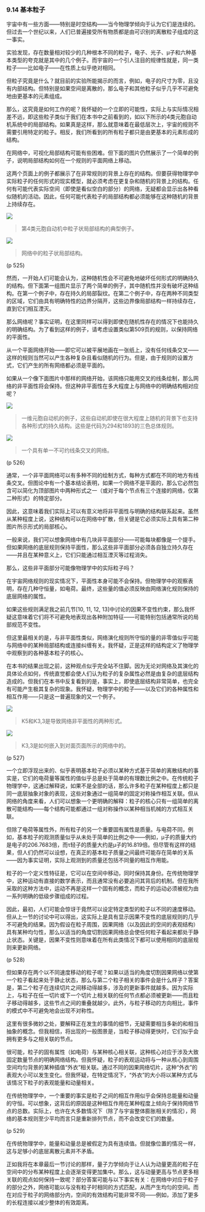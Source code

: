 ### 9.14  基本粒子

宇宙中有一些方面——特别是时空结构——当今物理学倾向于认为它们是连续的。但过去一个世纪以来，人们已普遍接受所有物质都是由可识别的离散粒子组成的这一事实。

实验发现，存在数量相对较少的几种根本不同的粒子，电子、光子、μ子和六种基本类型的夸克就是其中的几个例子。而宇宙的一个引人注目的规律性就是，同一类粒子——比如电子——在性质上似乎绝对相同。

但粒子究竟是什么？就目前的实验所能揭示的而言，例如，电子的尺寸为零，且没有内部结构。但特别是如果空间是离散的，那么电子和其他粒子似乎几乎不可避免地由更基本的元素组成。

那么，这究竟是如何工作的呢？我怀疑的一个立即的可能性，实际上与实际情况相差不远，即这些粒子类似于我们在本书中之前看到的，如以下所示的4类元胞自动机系统中的局部结构。如果真是这样，那么就意味着在最低层次上，宇宙的规则不需要引用特定的粒子。相反，我们所看到的所有粒子都只是由更基本的元素形成的结构。

在网络中，可视化局部结构可能有些困难。但下面的图片仍然展示了一个简单的例子，说明局部结构如何在一个规则的平面网络上移动。

这两个页面上的例子都展示了在非常规则的背景上存在的结构。但要获得物理学中实际粒子的任何形式的现实模型，就必须考虑在更复杂和随机的背景上的结构。任何有可能代表实际空间（即使是看似空白的部分）的网络，无疑都会显示出各种看似随机的活动。因此，任何可能代表粒子的局部结构都必须能够在这种随机的背景上持续存在。

![](assets/p525_1.png)

>第4类元胞自动机中粒子状局部结构的典型例子。

![](assets/p525_2.png)

>网络中的粒子状局部结构。

(p 525)

然而，一开始人们可能会认为，这种随机性会不可避免地破坏任何形式的明确持久的结构。但下面第一组图片显示了两个简单的例子，其中随机性并没有破坏这种结构。在第一个例子中，存在持久的局部裂纹。在第二个例子中，存在两种不同类型的区域，它们由具有明确特性的边界分隔开，这些边界像局部结构一样持续存在，直到它们相互湮灭。

那么网络呢？事实证明，在这里同样可以得到即使在随机性存在的情况下也能持久的明确结构。为了看到这样的例子，请考虑设置类似第509页的规则，以保持网络的平面性。

从一个平面网络开始——即它可以被平展地画在一张纸上，没有任何线条交叉——这样的规则当然可以产生各种复杂且看似随机的行为。但是，由于规则的设置方式，它们产生的所有网络都必须是平面的。

如果从一个像下面图片中那样的网络开始，该网络只能用交叉的线条绘制，那么网络的非平面性将会保持。但这种非平面性在多大程度上与网络中的明确结构相对应呢？

![](assets/p526_1.png)

>一维元胞自动机的例子，这些自动机即使在很大程度上随机的背景下也支持各种形式的持久结构。这些是代码为294和1893的三色总体规则。

![](assets/p526_2.png)

>一个具有单一不可约线条交叉的网络。

(p 526)

通常，一个非平面网络可以有多种不同的绘制方式，每种方式都在不同的地方有线条交叉。但图论中有一个基本结论表明，如果一个网络不是平面的，那么它必然包含可以简化为顶部图片中两种形式之一（或对于每个节点有三个连接的网络，仅第二种形式）的特定部分。

因此，这意味着我们实际上可以有意义地将非平面性与明确的结构联系起来。虽然从某种程度上说，这种结构可以在网络中扩散，但关键是它必须实际上具有第二种图片所示形式的局部核心。

一般来说，我们可以想象网络中有几块非平面部分——可能每块都像是一个提手。但如果网络的底层规则保持平面性，那么这些非平面部分必须各自独立持久存在——并且在某种意义上，它们只能通过相互湮灭等过程消失。

那么，这些非平面部分可能像物理学中的实际粒子吗？

在宇宙网络规则的现实情况下，平面性本身可能不会保持。但物理学中的观察表明，存在几种守恒量，如电荷。最终，这些量的值必须反映由网络演化规则保持的底层网络的属性。

如果这些规则满足我之前几节[10, 11, 12, 13]中讨论的因果不变性约束，那么我怀疑这意味着它们将不可避免地表现出各种附加特征——可能特别包括通常所说的局部规范不变性。

但这里最相关的是，与非平面性类似，网络演化规则所守恒的量的非零值似乎可能与网络中的某种局部结构或连接纠缠有关。我怀疑，正是这样的结构定义了物理学中观察到的各种基本粒子的核心。

在本书的结果出现之前，这种观点似乎完全站不住脚。因为无论对网络及其演化的具体论点如何，传统直觉都会使人们认为粒子的复杂属性必然是由复杂的底层结构造成的。但我们在本书中反复看到的是，事实上，即使底层结构非常简单，也完全有可能产生极其复杂的现象。我怀疑，物理学中的粒子——以及它们的各种属性和相互作用——只是这一普遍现象的又一个例子。

![](assets/p527_1.png)

>K5和K3,3是导致网络非平面性的两种形式。

![](assets/p527_2.png)

>K3,3是如何嵌入到对面页面所示的网络中的。

(p 527)

一个立即浮现出来的、似乎表明基本粒子必须以某种方式基于简单的离散结构的事实是，它们的电荷量等属性的值似乎总是处于简单的有理数比例之中。在传统粒子物理学中，这通过解释说，如果不是全部的话，那么许多粒子在某种程度上都只是同一底层抽象对象的表现，这些对象通过一组简单的固定对称操作相互关联。但从网络的角度来看，人们可以想象一个更明确的解释：粒子的核心只有一组简单的离散可能结构——每个结构可能都通过一组对称操作以某种相当机械的方式相互关联。

但除了电荷等属性外，所有粒子的另一个重要固有属性是质量。与电荷不同，例如，基本粒子的观测质量似乎从未处于简单的比例之中——例如，μ子的质量大约是电子的206.7683倍，而τ轻子的质量大约是μ子的16.819倍。但尽管有这样的结果，但人们仍然可以设想，在真正的基本粒子质量之间最终可能存在简单的关系——因为事实证明，实际上观测到的质量还包括不同量的相互作用能。

粒子的一个定义性特征是，它可以在空间中移动，同时保持其身份。在传统物理学中，这种运动有直接的数学表示，而且通常没有必要追问其背后的机制。但在我所采取的这种方法中，运动不再是这样一个固有的概念，而粒子的运动必须被视为由一系列明确的低级步骤组成的过程。

因此，最初，人们可能会惊讶于竟然可以设定特定类型的粒子以不同的速度移动。但从上一节的讨论中可以得出，这实际上是具有显示因果不变性的底层规则的几乎不可避免的结果。因为假设在粒子周围，因果网络（以及因此的空间的表观结构）具有某种均匀性，那么以适当的角度切割因果网络总会使任何粒子看起来都处于静止状态。关键是，因果不变性则意味着在所有此类情况下都可以使用相同的底层规则来更新网络。

(p 528)

但如果存在两个以不同速度移动的粒子呢？如果以适当的角度切割因果网络以使第一个粒子看起来处于静止状态，那么与第二个粒子相关的事件会是什么样子？答案是，第二个粒子在连续切片之间移动得越多，涉及的更新事件就越多。因为实际上，与粒子在任一切片或下一个切片上相关联的任何节点都必须被更新——而且粒子移动得越多，这些节点之间的重叠就越少。此外，与粒子移动的方向相比，事件的模式中不可避免地会出现不对称性。

这里有很多微妙之处，要解释正在发生的事情的细节，无疑需要相当多新的和相当抽象的概念。但我相信，将出现的一般图景是，当粒子移动得更快时，它们似乎会拥有更多与之相关联的节点。

很可能，粒子的固有属性（如电荷）与某种核心相关联，这种核心对应于涉及大致固定数量节点的明确网络结构。但我怀疑，粒子的表观运动将与一种从核心到周围空间均匀背景的某种插值“外衣”相关联。通过不同的因果网络切片，这种“外衣”的表观大小可以发生变化。但我怀疑，在特定情况下，“外衣”的大小将以某种方式与该情况下粒子的表观能量和动量相关。

在传统物理学中，一个重要的事实是粒子之间的相互作用似乎会保持总能量和动量的守恒。可以想象，这背后的原因是这种相互作用在某种程度上倾向于保持网络节点的总数。实际上，也许在大多数情况下（除了与宇宙整体膨胀相关的情况），网络的基本规则至少平均而言只是重新排列节点，而不会改变它们的数量。

(p 529)

在传统物理学中，能量和动量总是被假定为具有连续值。但就像位置的情况一样，这与足够小的底层离散元素并不矛盾。

正如我将在本章最后一节讨论的那样，量子力学倾向于让人认为动量更高的粒子在空间中的分布某种程度上会逐渐变得更加集中。那么，这与动量更高与节点更多相关联的观点如何保持一致呢？部分答案可能与以下事实有关：在网络中对应于粒子的部分之外，网络可能以与没有粒子时相同的方式匹配，从而产生均匀的空间。而在对应于粒子的网络部分内，空间的有效结构可能非常不同——例如，添加了更多的长程连接以减少整体的有效距离。

